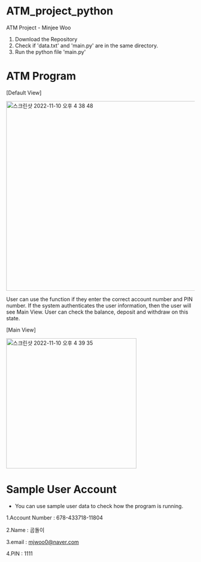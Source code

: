 # ATM_project_python
ATM Project - Minjee Woo 


1. Download the Repository 
2. Check if 'data.txt' and 'main.py' are in the same directory. 
3. Run the python file 'main.py'

# ATM Program

[Default View]

<img width="507" alt="스크린샷 2022-11-10 오후 4 38 48" src="https://user-images.githubusercontent.com/41604678/201028896-f10c3898-ceeb-47db-860a-71dd5fc747e7.png">

User can use the function if they enter the correct account number and PIN number. 
If the system authenticates the user information, then the user will see Main View. 
User can check the balance, deposit and withdraw on this state. 

[Main View]

<img width="348" alt="스크린샷 2022-11-10 오후 4 39 35" src="https://user-images.githubusercontent.com/41604678/201029031-fee70cd8-0dc9-4727-aa4d-41df69e36021.png">

# Sample User Account 
- You can use sample user data to check how the program is running. 

1.Account Number : 678-433718-11804

2.Name : 곰돌이 

3.email : mjwoo0@naver.com

4.PIN : 1111 
